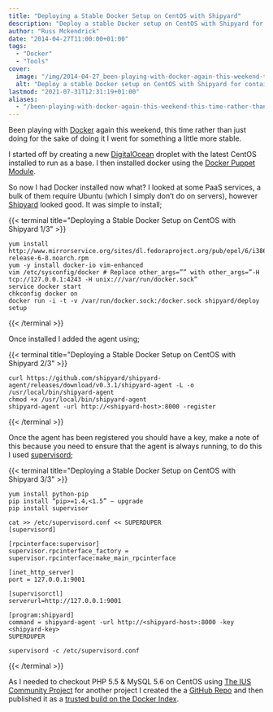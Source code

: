 ```yaml
---
title: "Deploying a Stable Docker Setup on CentOS with Shipyard"
description: "Deploy a stable Docker setup on CentOS with Shipyard for container management, using Puppet for installation and Supervisor for high availability."
author: "Russ Mckendrick"
date: "2014-04-27T11:00:00+01:00"
tags:
  - "Docker"
  - "Tools"
cover:
  image: "/img/2014-04-27_been-playing-with-docker-again-this-weekend-this-time-rather-than-just-doing-for-the-sake-of-doing_0.png"
  alt: "Deploy a stable Docker setup on CentOS with Shipyard for container management, using Puppet for installation and Supervisor for high availability."
lastmod: "2021-07-31T12:31:19+01:00"
aliases:
  - "/been-playing-with-docker-again-this-weekend-this-time-rather-than-just-doing-for-the-sake-of-doing-e16eebf37069"
---
```


Been playing with [Docker](http://docker.io/) again this weekend, this time rather than just doing for the sake of doing it I went for something a little more stable.

I started off by creating a new [DigitalOcean](https://www.digitalocean.com/?refcode=52ec4dc3647e) droplet with the latest CentOS installed to run as a base. I then installed docker using the [Docker Puppet Module](https://forge.puppetlabs.com/garethr/docker).

So now I had Docker installed now what? I looked at some PaaS services, a bulk of them require Ubuntu (which I simply don’t do on servers), however [Shipyard](http://shipyard-project.com/) looked good. It was simple to install;

{{< terminal title="Deploying a Stable Docker Setup on CentOS with Shipyard 1/3" >}}
```
yum install http://www.mirrorservice.org/sites/dl.fedoraproject.org/pub/epel/6/i386/epel-release-6-8.noarch.rpm
yum -y install docker-io vim-enhanced
vim /etc/sysconfig/docker # Replace other_args=”” with other_args=”-H tcp://127.0.0.1:4243 -H unix:///var/run/docker.sock”
service docker start
chkconfig docker on
docker run -i -t -v /var/run/docker.sock:/docker.sock shipyard/deploy setup
```
{{< /terminal >}}

Once installed I added the agent using;

{{< terminal title="Deploying a Stable Docker Setup on CentOS with Shipyard 2/3" >}}
```
curl https://github.com/shipyard/shipyard-agent/releases/download/v0.3.1/shipyard-agent -L -o /usr/local/bin/shipyard-agent
chmod +x /usr/local/bin/shipyard-agent 
shipyard-agent -url http://<shipyard-host>:8000 -register
```
{{< /terminal >}}

Once the agent has been registered you should have a key, make a note of this because you need to ensure that the agent is always running, to do this I used [supervisord](http://supervisord.org/);

{{< terminal title="Deploying a Stable Docker Setup on CentOS with Shipyard 3/3" >}}
```
yum install python-pip
pip install “pip>=1.4,<1.5” — upgrade
pip install supervisor

cat >> /etc/supervisord.conf << SUPERDUPER
[supervisord]

[rpcinterface:supervisor]
supervisor.rpcinterface_factory = supervisor.rpcinterface:make_main_rpcinterface

[inet_http_server]
port = 127.0.0.1:9001

[supervisorctl]
serverurl=http://127.0.0.1:9001

[program:shipyard]
command = shipyard-agent -url http://<shipyard-host>:8000 -key <shipyard-key>
SUPERDUPER

supervisord -c /etc/supervisord.conf
```
{{< /terminal >}}

As I needed to checkout PHP 5.5 & MySQL 5.6 on CentOS using [The IUS Community Project](https://iuscommunity.org/pages/About.html) for another project I created the a [GitHub Repo](https://github.com/russmckendrick/docker) and then published it as a [trusted build on the Docker Index](https://index.docker.io/u/russmckendrick/).
